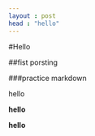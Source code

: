 ```yaml
---
layout : post
head : "hello"
---
```


#Hello

##fist porsting

###practice markdown

hello

**hello**

__hello__
